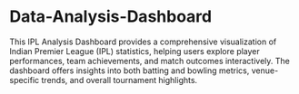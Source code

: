 # Data-Analysis-Dashboard
This IPL Analysis Dashboard provides a comprehensive visualization of Indian Premier League (IPL) statistics, helping users explore player performances, team achievements, and match outcomes interactively. The dashboard offers insights into both batting and bowling metrics, venue-specific trends, and overall tournament highlights.
